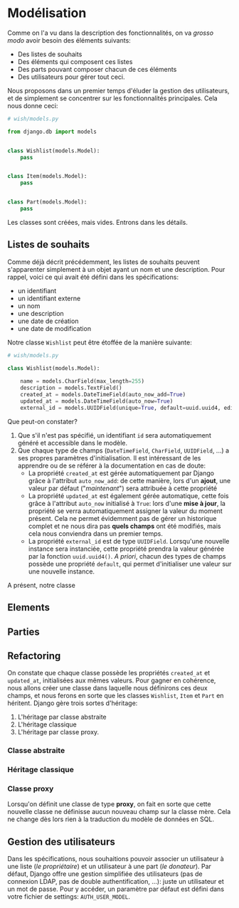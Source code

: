 # Modélisation

Comme on l'a vu dans la description des fonctionnalités, on va *grosso modo* avoir besoin des éléments suivants:

 * Des listes de souhaits
 * Des éléments qui composent ces listes
 * Des parts pouvant composer chacun de ces éléments
 * Des utilisateurs pour gérer tout ceci.

Nous proposons dans un premier temps d'éluder la gestion des utilisateurs, et de simplement se concentrer sur les fonctionnalités principales.
Cela nous donne ceci: 

```python
# wish/models.py

from django.db import models


class Wishlist(models.Model):
    pass


class Item(models.Model):
    pass


class Part(models.Model):
    pass
```

Les classes sont créées, mais vides. Entrons dans les détails.

## Listes de souhaits

Comme déjà décrit précédemment, les listes de souhaits peuvent s'apparenter simplement à un objet ayant un nom et une description. Pour rappel, voici ce qui avait été défini dans les spécifications:

 * un identifiant
 * un identifiant externe
 * un nom
 * une description
 * une date de création
 * une date de modification

Notre classe `Wishlist` peut être étoffée de la manière suivante:

```python
# wish/models.py

class Wishlist(models.Model):
 
    name = models.CharField(max_length=255)
    description = models.TextField()
    created_at = models.DateTimeField(auto_now_add=True)
    updated_at = models.DateTimeField(auto_now=True)
    external_id = models.UUIDField(unique=True, default=uuid.uuid4, editable=False)    
```

Que peut-on constater? 

 1. Que s'il n'est pas spécifié, un identifiant `id` sera automatiquement généré et accessible dans le modèle.
 1. Que chaque type de champs (`DateTimeField`, `CharField`, `UUIDField`, ...) a ses propres paramètres d'initialisation. Il est intéressant de les apprendre ou de se référer à la documentation en cas de doute:
    * La propriété `created_at` est gérée automatiquement par Django grâce à l'attribut `auto_now_add`: de cette manière, lors d'un **ajout**, une valeur par défaut ("*maintenant*") sera attribuée à cette propriété
    * La propriété `updated_at` est également gérée automatique, cette fois grâce à l'attribut `auto_now` initialisé à `True`: lors d'une **mise à jour**, la propriété se verra automatiquement assigner la valeur du moment présent. Cela ne permet évidemment pas de gérer un historique complet et ne nous dira pas **quels champs** ont été modifiés, mais cela nous conviendra dans un premier temps.
    * La propriété `external_id` est de type `UUIDField`. Lorsqu'une nouvelle instance sera instanciée, cette propriété prendra la valeur générée par la fonction `uuid.uuid4()`. *A priori*, chacun des types de champs possède une propriété `default`, qui permet d'initialiser une valeur sur une nouvelle instance.

A présent, notre classe 

## Elements

## Parties

## Refactoring

On constate que chaque classe possède les propriétés `created_at` et `updated_at`, initialisées aux mêmes valeurs. Pour gagner en cohérence, nous allons créer une classe dans laquelle nous définirons ces deux champs, et nous ferons en sorte que les classes `Wishlist`, `Item` et `Part` en héritent. Django gère trois sortes d'héritage: 

 1. L'héritage par classe abstraite
 1. L'héritage classique
 1. L'héritage par classe proxy.
 
### Classe abstraite

### Héritage classique

### Classe proxy

Lorsqu'on définit une classe de type **proxy**, on fait en sorte que cette nouvelle classe ne définisse aucun nouveau champ sur la classe mère. Cela ne change dès lors rien à la traduction du modèle de données en SQL.

## Gestion des utilisateurs

Dans les spécifications, nous souhaitions pouvoir associer un utilisateur à une liste (*le propriétaire*) et un utilisateur à une part (*le donateur*). Par défaut, Django offre une gestion simplifiée des utilisateurs (pas de connexion LDAP, pas de double authentification, ...): juste un utilisateur et un mot de passe. Pour y accéder, un paramètre par défaut est défini dans votre fichier de settings: `AUTH_USER_MODEL`.

